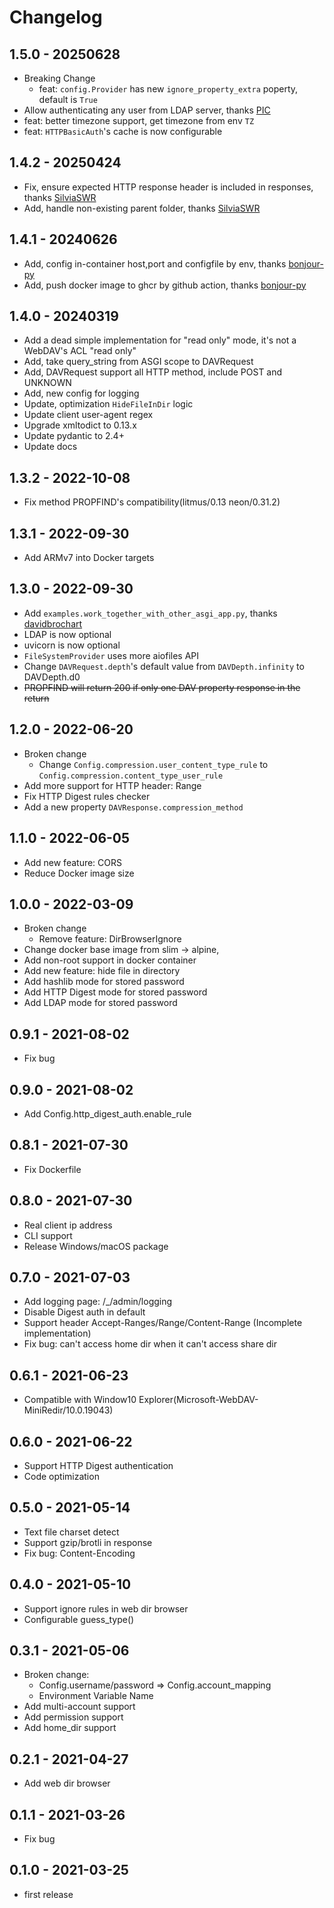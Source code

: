 # Changelog

## 1.5.0 - 20250628

- Breaking Change
  - feat: `config.Provider` has new `ignore_property_extra` poperty, default is `True`
- Allow authenticating any user from LDAP server, thanks [PIC](https://www.pic.es)
- feat: better timezone support, get timezone from env `TZ`
- feat: `HTTPBasicAuth`'s cache is now configurable

## 1.4.2 - 20250424

- Fix, ensure expected HTTP response header is included in responses, thanks [SilviaSWR](https://github.com/SilviaSWR)
- Add, handle non-existing parent folder, thanks [SilviaSWR](https://github.com/SilviaSWR)

## 1.4.1 - 20240626

- Add, config in-container host,port and configfile by env, thanks [bonjour-py](https://github.com/bonjour-py)
- Add, push docker image to ghcr by github action, thanks [bonjour-py](https://github.com/bonjour-py)

## 1.4.0 - 20240319

- Add a dead simple implementation for "read only" mode, it's not a WebDAV's ACL "read only"
- Add, take query_string from ASGI scope to DAVRequest
- Add, DAVRequest support all HTTP method, include POST and UNKNOWN
- Add, new config for logging
- Update, optimization `HideFileInDir` logic
- Update client user-agent regex
- Upgrade xmltodict to 0.13.x
- Update pydantic to 2.4+
- Update docs

## 1.3.2 - 2022-10-08

- Fix method PROPFIND's compatibility(litmus/0.13 neon/0.31.2)

## 1.3.1 - 2022-09-30

- Add ARMv7 into Docker targets

## 1.3.0 - 2022-09-30

- Add `examples.work_together_with_other_asgi_app.py`, thanks [davidbrochart](https://github.com/davidbrochart)
- LDAP is now optional
- uvicorn is now optional
- `FileSystemProvider` uses more aiofiles API
- Change `DAVRequest.depth`'s default value from `DAVDepth.infinity` to DAVDepth.d0
- ~~PROPFIND will return 200 if only one DAV property response in the return~~

## 1.2.0 - 2022-06-20

- Broken change
  - Change `Config.compression.user_content_type_rule` to `Config.compression.content_type_user_rule`
- Add more support for HTTP header: Range
- Fix HTTP Digest rules checker
- Add a new property `DAVResponse.compression_method`

## 1.1.0 - 2022-06-05

- Add new feature: CORS
- Reduce Docker image size

## 1.0.0 - 2022-03-09

- Broken change
  - Remove feature: DirBrowserIgnore
- Change docker base image from slim -> alpine,
- Add non-root support in docker container
- Add new feature: hide file in directory
- Add hashlib mode for stored password
- Add HTTP Digest mode for stored password
- Add LDAP mode for stored password

## 0.9.1 - 2021-08-02

- Fix bug

## 0.9.0 - 2021-08-02

- Add Config.http_digest_auth.enable_rule

## 0.8.1 - 2021-07-30

- Fix Dockerfile

## 0.8.0 - 2021-07-30

- Real client ip address
- CLI support
- Release Windows/macOS package

## 0.7.0 - 2021-07-03

- Add logging page: /\_/admin/logging
- Disable Digest auth in default
- Support header Accept-Ranges/Range/Content-Range (Incomplete implementation)
- Fix bug: can't access home dir when it can't access share dir

## 0.6.1 - 2021-06-23

- Compatible with Window10 Explorer(Microsoft-WebDAV-MiniRedir/10.0.19043)

## 0.6.0 - 2021-06-22

- Support HTTP Digest authentication
- Code optimization

## 0.5.0 - 2021-05-14

- Text file charset detect
- Support gzip/brotli in response
- Fix bug: Content-Encoding

## 0.4.0 - 2021-05-10

- Support ignore rules in web dir browser
- Configurable guess_type()

## 0.3.1 - 2021-05-06

- Broken change:
  - Config.username/password => Config.account_mapping
  - Environment Variable Name
- Add multi-account support
- Add permission support
- Add home_dir support

## 0.2.1 - 2021-04-27

- Add web dir browser

## 0.1.1 - 2021-03-26

- Fix bug

## 0.1.0 - 2021-03-25

- first release
